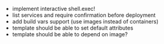 - implement interactive shell.exec!
- list services and require confirmation before deployment
- add build vars support (use images instead of containers)
- template should be able to set default attributes
- template should be able to depend on image?
